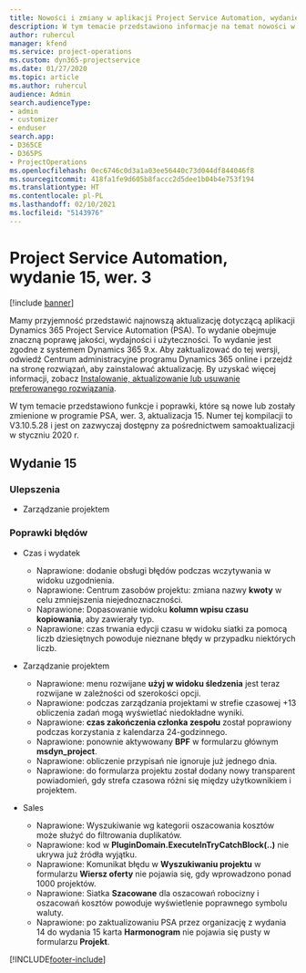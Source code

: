 ```yaml
---
title: Nowości i zmiany w aplikacji Project Service Automation, wydanie 15, wer. 3
description: W tym temacie przedstawiono informacje na temat nowości w aktualizacji usługi Project Service Automation, wydanie 15, wer. 3.
author: ruhercul
manager: kfend
ms.service: project-operations
ms.custom: dyn365-projectservice
ms.date: 01/27/2020
ms.topic: article
ms.author: ruhercul
audience: Admin
search.audienceType:
- admin
- customizer
- enduser
search.app:
- D365CE
- D365PS
- ProjectOperations
ms.openlocfilehash: 0ec6746c0d3a1a03ee56440c73d044df844046f8
ms.sourcegitcommit: 418fa1fe9d605b8faccc2d5dee1b04b4e753f194
ms.translationtype: HT
ms.contentlocale: pl-PL
ms.lasthandoff: 02/10/2021
ms.locfileid: "5143976"
---
```

# <a name="project-service-automation-update-release-15-v3"></a>Project Service Automation, wydanie 15, wer. 3

[!include [banner](../includes/psa-now-project-operations.md)]

Mamy przyjemność przedstawić najnowszą aktualizację dotyczącą aplikacji Dynamics 365 Project Service Automation (PSA). To wydanie obejmuje znaczną poprawę jakości, wydajności i użyteczności. To wydanie jest zgodne z systemem Dynamics 365 9.x. Aby zaktualizować do tej wersji, odwiedź Centrum administracyjne programu Dynamics 365 online i przejdź na stronę rozwiązań, aby zainstalować aktualizację. By uzyskać więcej informacji, zobacz [Instalowanie, aktualizowanie lub usuwanie preferowanego rozwiązania](https://docs.microsoft.com/power-platform/admin/install-remove-preferred-solution).

W tym temacie przedstawiono funkcje i poprawki, które są nowe lub zostały zmienione w programie PSA, wer. 3, aktualizacja 15. Numer tej kompilacji to V3.10.5.28 i jest on zazwyczaj dostępny za pośrednictwem samoaktualizacji w styczniu 2020 r.

## <a name="update-release-15"></a>Wydanie 15 

### <a name="enhancements"></a>Ulepszenia

- Zarządzanie projektem

### <a name="bug-fixes"></a>Poprawki błędów

- Czas i wydatek

  - Naprawione: dodanie obsługi błędów podczas wczytywania w widoku uzgodnienia.
  - Naprawione: Centrum zasobów projektu: zmiana nazwy **kwoty** w celu zmniejszenia niejednoznaczności.
  - Naprawione: Dopasowanie widoku **kolumn wpisu czasu kopiowania**, aby zawierały typ.
  - Naprawione: czas trwania edycji czasu w widoku siatki za pomocą liczb dziesiętnych powoduje nieznane błędy w przypadku niektórych liczb.

- Zarządzanie projektem

  - Naprawione: menu rozwijane **użyj w widoku śledzenia** jest teraz rozwijane w zależności od szerokości opcji.
  - Naprawione: podczas zarządzania projektami w strefie czasowej +13 obliczenia zadań mogą wyświetlać niedokładne wyniki.
  - Naprawione: **czas zakończenia członka zespołu** został poprawiony podczas korzystania z kalendarza 24-godzinnego.
  - Naprawione: ponownie aktywowany **BPF** w formularzu głównym **msdyn_project**.
  - Naprawione: obliczenie przypisań nie ignoruje już jednego dnia.
  - Naprawione: do formularza projektu został dodany nowy transparent powiadomień, gdy strefa czasowa różni się między użytkownikiem i projektem.

- Sales

  - Naprawione: Wyszukiwanie wg kategorii oszacowania kosztów może służyć do filtrowania duplikatów.
  - Naprawione: kod w **PluginDomain.ExecuteInTryCatchBlock(..)** nie ukrywa już źródła wyjątku.
  - Naprawione: Komunikat błędu w **Wyszukiwaniu projektu** w formularzu **Wiersz oferty** nie pojawia się, gdy wprowadzono ponad 1000 projektów.
  - Naprawione: Siatka **Szacowane** dla oszacowań robocizny i oszacowań kosztów powoduje wyświetlenie poprawnego symbolu waluty.
  - Naprawione: po zaktualizowaniu PSA przez organizację z wydania 14 do wydania 15 karta **Harmonogram** nie pojawia się pusty w formularzu **Projekt**.


[!INCLUDE[footer-include](../includes/footer-banner.md)]